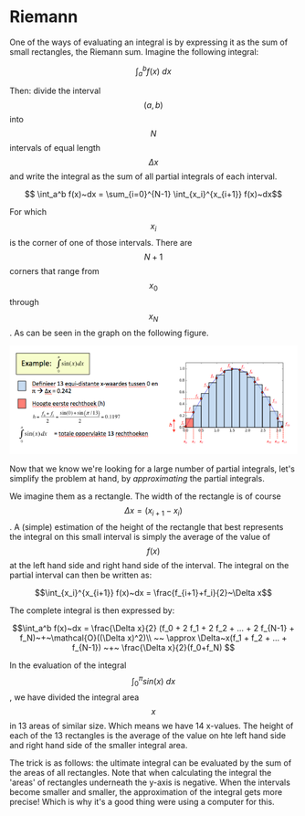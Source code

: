 # Riemann

One of the ways of evaluating an integral is by expressing it as the sum of small rectangles, the Riemann sum. Imagine the following integral:

$$ \int_a^b f(x)~dx $$

Then: divide the interval $$(a,b)$$ into $$N$$ intervals of equal length $$\Delta x$$ and write the integral as the sum of all partial integrals of each interval.

$$ \int_a^b f(x)~dx = \sum_{i=0}^{N-1} \int_{x_i}^{x_{i+1}} f(x)~dx$$

For which $$x_i$$ is the corner of one of those intervals. There are $$N+1$$ corners that range from $$x_0$$ through $$x_{N}$$. As can be seen in the graph on the following figure.

![](RiemannExample.png)

Now that we know we're looking for a large number of partial integrals, let's simplify the problem at hand, by *approximating* the partial integrals.

We imagine them as a rectangle. The width of the rectangle is of course $$\Delta x = (x_{i+1} - x_{i})$$. A (simple) estimation of the height of the rectangle that best represents the integral on this small interval is simply the average of the value of $$f(x)$$ at the left hand side and right hand side of the interval. The integral on the partial interval can then be written as:

$$\int_{x_i}^{x_{i+1}} f(x)~dx = \frac{f_{i+1}+f_i}{2}~\Delta x$$

The complete integral is then expressed by:

$$\int_a^b f(x)~dx = \frac{\Delta x}{2} (f_0 + 2 f_1 + 2 f_2 + ... +  2 f_{N-1} + f_N)~+~\mathcal{O}((\Delta x)^2)\\
                       ~~ \approx \Delta~x(f_1 + f_2 + ... +  f_{N-1}) ~+~ \frac{\Delta x}{2}(f_0+f_N) $$

In the evaluation of the integral $$\int_{0}^{\pi}sin(x)~dx$$, we have divided the integral area $$x$$ in 13 areas of similar size. Which means we have 14 x-values. The height of each of the 13 rectangles is the average of the value on hte left hand side and right hand side of the smaller integral area. 

The trick is as follows: the ultimate integral can be evaluated by the sum of the areas of all rectangles. Note that when calculating the integral the 'areas' of rectangles underneath the y-axis is negative. When the intervals become smaller and smaller, the approximation of the integral gets more precise! Which is why it's a good thing were using a computer for this.
